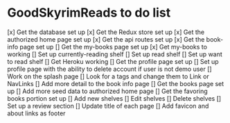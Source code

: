 # GoodSkyrimReads to do list

[x] Get the database set up
[x] Get the Redux store set up
[x] Get the authorized home page set up
[x] Get the api routes set up
[x] Get the book-info page set up
[] Get the my-books page set up
  [x] Get my-books to working
  [] Set up currently-reading shelf
  [] Set up read shelf
  [] Set up want to read shelf
[] Get Heroku working
[] Get the profile page set up
  [] Set up profile page with the ability to delete account if user is not demo user
[] Work on the splash page
[] Look for a tags and change them to Link or NavLinks
[] Add more detail to the book info page
[] Get the books page set up
[] Add more seed data to authorized home page
[] Get the favoring books portion set up
  [] Add new shelves
  [] Edit shelves
  [] Delete shelves
[] Set up a review section
[] Update title of each page
[] Add favicon and about links as footer
